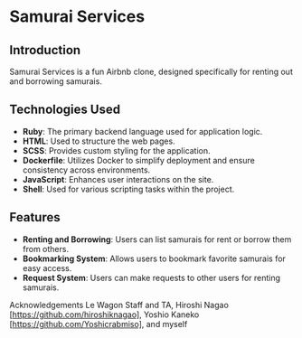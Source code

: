 # Samurai Services

## Introduction
Samurai Services is a fun Airbnb clone, designed specifically for renting out and borrowing samurais. 

## Technologies Used
- **Ruby**: The primary backend language used for application logic.
- **HTML**: Used to structure the web pages.
- **SCSS**: Provides custom styling for the application.
- **Dockerfile**: Utilizes Docker to simplify deployment and ensure consistency across environments.
- **JavaScript**: Enhances user interactions on the site.
- **Shell**: Used for various scripting tasks within the project.

## Features
- **Renting and Borrowing**: Users can list samurais for rent or borrow them from others.
- **Bookmarking System**: Allows users to bookmark favorite samurais for easy access.
- **Request System**: Users can make requests to other users for renting samurais.

Acknowledgements Le Wagon Staff and TA, Hiroshi Nagao [https://github.com/hiroshiknagao], Yoshio Kaneko [https://github.com/Yoshicrabmiso],
and myself
